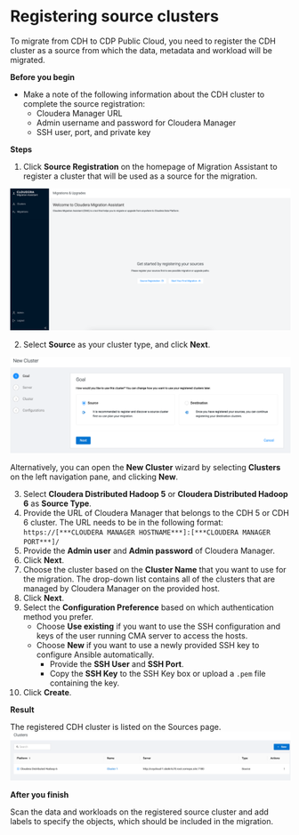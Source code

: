# Registering source clusters
To migrate from CDH to CDP Public Cloud, you need to register the CDH cluster as a source from which the data, metadata and workload will be migrated.

**Before you begin**
- Make a note of the following information about the CDH cluster to complete the source registration:
    - Cloudera Manager URL
    - Admin username and password for Cloudera Manager
    - SSH user, port, and private key

**Steps**
1. Click **Source Registration** on the homepage of Migration Assistant to register a cluster that will be used as a source for the migration.

![CMA-New Source-Cluster Manager Registration](images/cma-home-page.png)

2. Select **Sourc**e as your cluster type, and click **Next**.

![CMA-New Cluster - Source](images/cma-new-cluster-source.png)

Alternatively, you can open the **New Cluster** wizard by selecting **Clusters** on the left navigation pane, and clicking **New**.

3. Select **Cloudera Distributed Hadoop 5** or **Cloudera Distributed Hadoop 6** as **Source Type**.
4. Provide the URL of Cloudera Manager that belongs to the CDH 5 or CDH 6 cluster.
The URL needs to be in the following format:
`https://[***CLOUDERA MANAGER HOSTNAME***]:[***CLOUDERA MANAGER PORT***]/`
5. Provide the **Admin user** and **Admin password** of Cloudera Manager.
6. Click **Next**.
7. Choose the cluster based on the **Cluster Name** that you want to use for the migration.
The drop-down list contains all of the clusters that are managed by Cloudera Manager on the provided host.
8. Click **Next**.
9. Select the **Configuration Preference** based on which authentication method you prefer.
    - Choose **Use existing** if you want to use the  SSH configuration and keys of the user running CMA server  to access the hosts.
    - Choose **New** if you want to use a newly provided SSH key to configure Ansible automatically.
        - Provide the **SSH User** and **SSH Port**.
        - Copy the **SSH Key** to the SSH Key box or upload a `.pem` file containing the key.
10. Click **Create**.

**Result**

The registered CDH cluster is listed on the Sources page.
![CMA-New Source-Cluster Manager Registration](images/cma-registered-sources.png)

**After you finish**

Scan the data and workloads on the registered source cluster and add labels to specify the objects, which should be included in the migration.